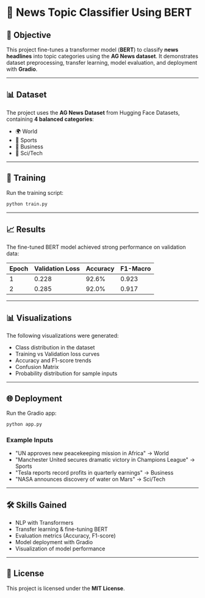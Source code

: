 # 📰 News Topic Classifier Using BERT

## 📌 Objective
This project fine-tunes a transformer model (**BERT**) to classify **news headlines** into topic categories using the **AG News dataset**. It demonstrates dataset preprocessing, transfer learning, model evaluation, and deployment with **Gradio**.

---

## 📊 Dataset
The project uses the **AG News Dataset** from Hugging Face Datasets, containing **4 balanced categories**:
- 🌍 World
- 🏀 Sports
- 💼 Business
- 🔬 Sci/Tech

---

## 🚀 Training
Run the training script:
```bash
python train.py
```

---

## 📈 Results
The fine-tuned BERT model achieved strong performance on validation data:

| Epoch | Validation Loss | Accuracy | F1-Macro |
|-------|-----------------|----------|----------|
| 1     | 0.228           | 92.6%    | 0.923    |
| 2     | 0.285           | 92.0%    | 0.917    |

---

## 📊 Visualizations
The following visualizations were generated:
- Class distribution in the dataset
- Training vs Validation loss curves
- Accuracy and F1-score trends
- Confusion Matrix
- Probability distribution for sample inputs

---

## 🌐 Deployment
Run the Gradio app:
```bash
python app.py
```

### Example Inputs
- "UN approves new peacekeeping mission in Africa" → World
- "Manchester United secures dramatic victory in Champions League" → Sports
- "Tesla reports record profits in quarterly earnings" → Business
- "NASA announces discovery of water on Mars" → Sci/Tech

---

## 🛠️ Skills Gained
- NLP with Transformers
- Transfer learning & fine-tuning BERT
- Evaluation metrics (Accuracy, F1-score)
- Model deployment with Gradio
- Visualization of model performance

---

## 📜 License
This project is licensed under the **MIT License**.

